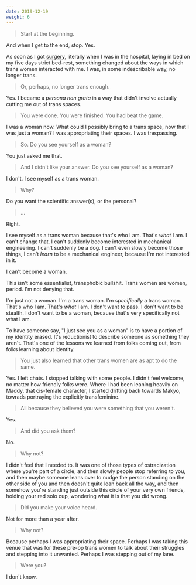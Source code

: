 ```yaml
---
date: 2019-12-19
weight: 6
---
```


> Start at the beginning.

And when I get to the end, stop. Yes.

As soon as I got <a class="pulse" href="/gender/surgery">surgery</a>, literally when I was in the hospital, laying in bed on my five days strict bed-rest, something changed about the ways in which trans women interacted with me. I was, in some indescribable way, no longer trans.

> Or, perhaps, no longer trans enough.

Yes. I became a *persona non grata* in a way that didn't involve actually cutting me out of trans spaces.

> You were done. You were finished. You had beat the game.

I was a woman now. What could I possibly bring to a trans space, now that I was just a woman? I was appropriating their spaces. I was trespassing.

> So. Do you see yourself as a woman?

You just asked me that.

> And I didn't like your answer. Do you see yourself as a woman?

I don't. I see myself as a trans woman.

> Why?

Do you want the scientific answer(s), or the personal?

> ...

Right.

I see myself as a trans woman because that's who I am. That's *what* I am. I can't change that. I can't suddenly become interested in mechanical engineering. I can't suddenly be a dog. I can't even slowly become those things, I can't *learn* to be a mechanical engineer, because I'm not interested in it.

I can't become a woman.

This isn't some essentialist, transphobic bullshit. Trans women are women, period. I'm not denying that.

I'm just not a woman. I'm a trans woman. I'm *specifically* a trans woman. That's who I am. That's *what* I am. I don't want to pass. I don't want to be stealth. I don't want to be a woman, because that's very specifically not what I am.

To have someone say, "I just see you as a woman" is to have a portion of my identity erased. It's reductionist to describe someone as something they aren't. That's one of the lessons we learned from folks coming out, from folks learning about identity.

> You just also learned that other trans women are as apt to do the same.

Yes. I left chats. I stopped talking with some people. I didn't feel welcome, no matter how friendly folks were. Where I had been leaning heavily on Maddy, that cis-female character, I started drifting back towards Makyo, towrads portraying the explicitly transfeminine.

> All because they believed you were something that you weren't.

Yes.

> And did you ask them?

No.

> Why not?

I didn't feel that I needed to. It was one of those types of ostracization where you're part of a circle, and then slowly people stop referring to you, and then maybe someone leans over to nudge the person standing on the other side of you and then doesn't quite lean back all the way, and then somehow you're standing just outside this circle of your very own friends, holding your red solo cup, wondering what it is that you did wrong.

> Did you make your voice heard.

Not for more than a year after.

> Why not?

Because perhaps I was appropriating their space. Perhaps I was taking this venue that was for these pre-op trans women to talk about their struggles and stepping into it unwanted. Perhaps I was stepping out of my lane.

> Were you?

I don't know.
